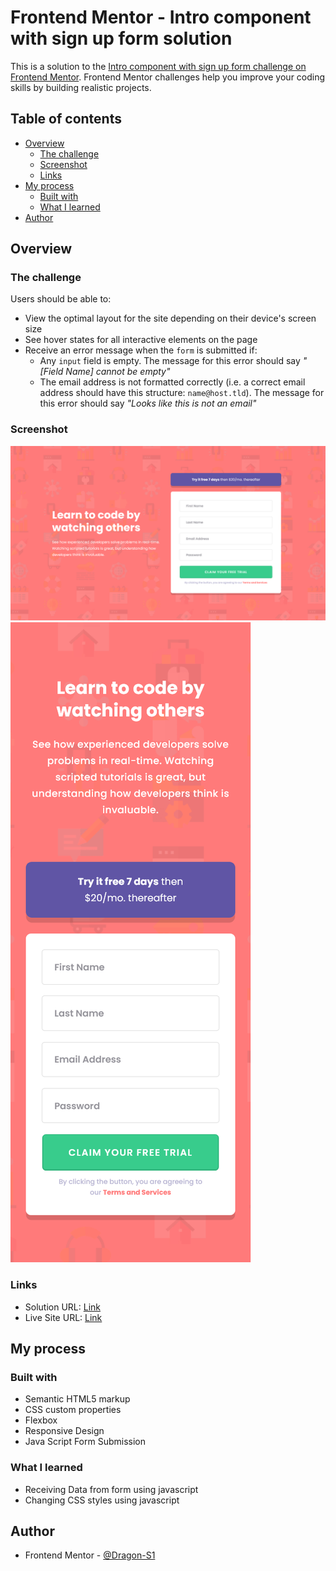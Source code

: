 # Frontend Mentor - Intro component with sign up form solution

This is a solution to the [Intro component with sign up form challenge on Frontend Mentor](https://www.frontendmentor.io/challenges/intro-component-with-signup-form-5cf91bd49edda32581d28fd1). Frontend Mentor challenges help you improve your coding skills by building realistic projects. 

## Table of contents

- [Overview](#overview)
  - [The challenge](#the-challenge)
  - [Screenshot](#screenshot)
  - [Links](#links)
- [My process](#my-process)
  - [Built with](#built-with)
  - [What I learned](#what-i-learned)
- [Author](#author)

## Overview

### The challenge

Users should be able to:

- View the optimal layout for the site depending on their device's screen size
- See hover states for all interactive elements on the page
- Receive an error message when the `form` is submitted if:
  - Any `input` field is empty. The message for this error should say *"[Field Name] cannot be empty"*
  - The email address is not formatted correctly (i.e. a correct email address should have this structure: `name@host.tld`). The message for this error should say *"Looks like this is not an email"*

### Screenshot

![](./design/screenshot-1440.png)
![](./design/screenshot-375.png)

### Links

- Solution URL: [Link](https://www.frontendmentor.io/solutions/flexbox-responsive-sass-js-dom-manipulation-GxdICHaBq)
- Live Site URL: [Link](https://dragon-s1.github.io/SignUp-Form_Frontend-Mentor/)

## My process

### Built with

- Semantic HTML5 markup
- CSS custom properties
- Flexbox
- Responsive Design
- Java Script Form Submission

### What I learned

- Receiving Data from form using javascript
- Changing CSS styles using javascript


## Author

- Frontend Mentor - [@Dragon-S1](https://www.frontendmentor.io/profile/Dragon-S1)
